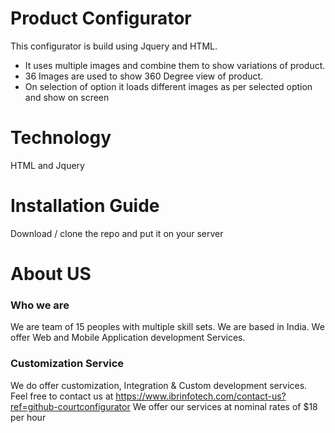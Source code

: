 # Product Configurator
This configurator is build using Jquery and HTML. 
- It uses multiple images and combine them to show variations of product.
- 36 Images are used to show 360 Degree view of product.
- On selection of option it loads different images as per selected option and show on screen

# Technology
HTML and Jquery

# Installation Guide
Download / clone the repo and put it on your server 

# About US
### Who we are
We are team of 15 peoples with multiple skill sets. We are based in India. We offer Web and Mobile Application development Services.

### Customization Service
We do offer customization, Integration & Custom development services. 
Feel free to contact us at https://www.ibrinfotech.com/contact-us?ref=github-courtconfigurator
We offer our services at nominal rates of $18 per hour

